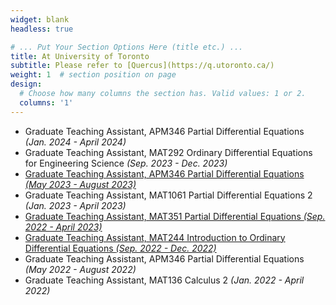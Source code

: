 ```yaml
---
widget: blank
headless: true

# ... Put Your Section Options Here (title etc.) ...
title: At University of Toronto
subtitle: Please refer to [Quercus](https://q.utoronto.ca/)
weight: 1  # section position on page
design:
  # Choose how many columns the section has. Valid values: 1 or 2.
  columns: '1'
---
```

- Graduate Teaching Assistant, APM346 Partial Differential Equations *(Jan. 2024 - April 2024)*
- Graduate Teaching Assistant, MAT292 Ordinary Differential Equations for Engineering Science *(Sep. 2023 - Dec. 2023)*
- [Graduate Teaching Assistant, APM346 Partial Differential Equations *(May 2023 - August 2023)*](https://davidknapik.com/apm346/)
- Graduate Teaching Assistant, MAT1061 Partial Differential Equations 2 *(Jan. 2023 - April 2023)*
- [Graduate Teaching Assistant, MAT351 Partial Differential Equations *(Sep. 2022 - April 2023)*](https://davidknapik.com/mat351/)
- [Graduate Teaching Assistant, MAT244 Introduction to Ordinary Differential Equations *(Sep. 2022 - Dec. 2022)*](https://davidknapik.com/mat244/)
- Graduate Teaching Assistant, APM346 Partial Differential Equations *(May 2022 - August 2022)*
- Graduate Teaching Assistant, MAT136 Calculus 2 *(Jan. 2022 - April 2022)*
